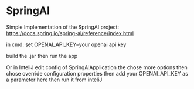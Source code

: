 # SpringAI
Simple Implementation of the SpringAI project:
https://docs.spring.io/spring-ai/reference/index.html

in cmd:
set OPENAI_API_KEY=your openai api key

build the .jar then run the app

Or in InteliJ edit config of SpringAiApplication the chose more options then chose override configuration properties then add your OPENAI_API_KEY as a parameter here then run it from inteliJ
